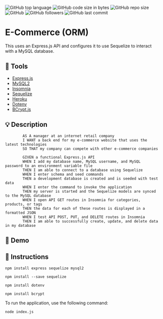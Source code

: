 ![GitHub top language](https://img.shields.io/github/languages/top/deannpi/e-commerce-orm)
![GitHub code size in bytes](https://img.shields.io/github/languages/code-size/deannapi/e-commerce-orm)
![GitHub repo size](https://img.shields.io/github/repo-size/deannapi/e-commerce-orm)
![GitHub](https://img.shields.io/github/license/deannapi/e-commerce-orm)
![GitHub followers](https://img.shields.io/github/followers/deannapi?style=social)
![GitHub last commit](https://img.shields.io/github/last-commit/deannapi/e-commerce-orm)

# E-Commerce (ORM)
This uses an Express.js API and configures it to use Sequelize to interact with a MySQL database. 

## :hammer: Tools
* [Express.js](https://expressjs.com/)
* [MySQL2](https://www.npmjs.com/package/mysql2)
* [Insomnia](https://insomnia.rest/)
* [Sequelize](https://sequelize.org/)
* [Heroku](https://www.heroku.com/home)
* [Dotenv](https://www.npmjs.com/package/dotenv)
* [BCrypt.js](https://www.npmjs.com/package/bcrypt)

## :bulb: Description
            AS A manager at an internet retail company
            I WANT a back end for my e-commerce website that uses the latest technologies
            SO THAT my company can compete with other e-commerce companies

            GIVEN a functional Express.js API
            WHEN I add my database name, MySQL username, and MySQL password to an environment variable file
            THEN I am able to connect to a database using Sequelize
            WHEN I enter schema and seed commands
            THEN a development database is created and is seeded with test data
            WHEN I enter the command to invoke the application
            THEN my server is started and the Sequelize models are synced to the MySQL database
            WHEN I open API GET routes in Insomnia for categories, products, or tags
            THEN the data for each of these routes is displayed in a formatted JSON
            WHEN I test API POST, PUT, and DELETE routes in Insomnia
            THEN I am able to successfully create, update, and delete data in my database



## :movie_camera: Demo


## :memo: Instructions

`npm install express sequelize mysql2`

`npm install --save sequelize`

`npm install dotenv`

`npm install bcrypt`

To run the application, use the following command:

`node index.js`